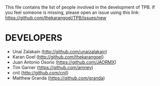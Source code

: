 This file contains the list of people involved in the development of TPB. If
you feel someone is missing, please open an issue using this link: 
https://github.com/thekarangoel/TPB/issues/new


DEVELOPERS
==========


- Unai Zalakain (http://github.com/unaizalakain)
- Karan Goel (http://github.com/thekarangoel)
- Juan Antonio Osorio (https://github.com/JAORMX)
- Tim Garner (https://github.com/amney)
- cnil (http://github.com/cnil)
- Matthew Granda (https://github.com/granda)
